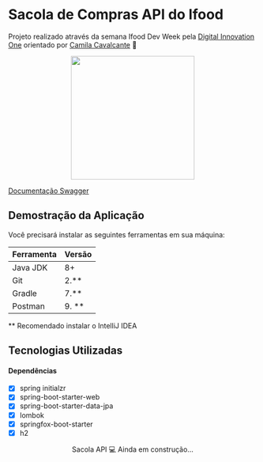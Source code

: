 # Sacola de Compras API do Ifood

Projeto realizado através da semana Ifood Dev Week pela [Digital Innovation One](https://web.dio.me/) orientado por [Camila Cavalcante](https://github.com/cami-la) 🥰 

<p align = "center">
<img src="https://cdn.myportfolio.com/c8489c04-75f1-4bdc-b062-ae01d51f5d5a/fcb194b3-a92b-493c-b188-3f5c5b24be79_rwc_0x0x1244x1656x1244.gif?h=359beff13f479fa800ac187575330956" height="250em">

[Documentação Swagger](http://localhost:8080/swagger-ui/)

## Demostração da Aplicação

Você precisará instalar as seguintes ferramentas em sua máquina:

| Ferramenta | Versão |
| ---------- | ------ |
| Java JDK | 8+ |
| Git | 2.** |
| Gradle | 7.** |
| Postman | 9. **|

** Recomendado instalar o IntelliJ IDEA

## Tecnologias Utilizadas

#### Dependências

- [x] spring initialzr	
- [x] spring-boot-starter-web	
- [x] spring-boot-starter-data-jpa	
- [x] lombok	
- [x] springfox-boot-starter
- [x] h2

<p align="center"> Sacola API 💻 Ainda em construção...
